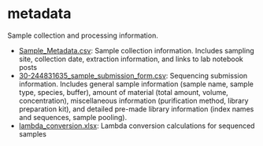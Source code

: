 # metadata

Sample collection and processing information.

- [Sample_Metadata.csv](https://github.com/hputnam/Meth_Compare/blob/master/metadata/Sample_Metadata.csv): Sample collection information. Includes sampling site, collection date, extraction information, and links to lab notebook posts
- [30-244831635_sample_submission_form.csv](https://github.com/hputnam/Meth_Compare/blob/master/metadata/30-244831635_sample_submission_form.csv): Sequencing submission information. Includes general sample information (sample name, sample type, species, buffer), amount of material (total amount, volume, concentration), miscellaneous information (purification method, library preparation kit), and detailed pre-made library information (index names and sequences, sample pooling).
- [lambda_conversion.xlsx](https://github.com/hputnam/Meth_Compare/blob/master/metadata/lambda_conversion.xlsx): Lambda conversion calculations for sequenced samples